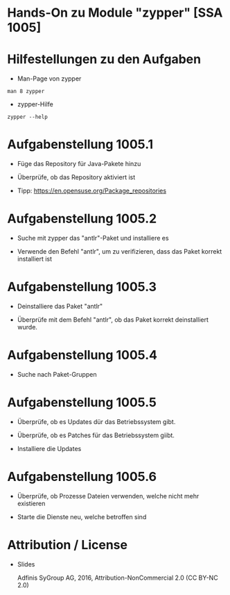 # Hands-On zu Module "zypper" [SSA 1005]

# Hilfestellungen zu den Aufgaben

* Man-Page von zypper
```
man 8 zypper
```

* zypper-Hilfe
```
zypper --help
```

# Aufgabenstellung 1005.1

* Füge das Repository für Java-Pakete hinzu

* Überprüfe, ob das Repository aktiviert ist

* Tipp:
  https://en.opensuse.org/Package_repositories

# Aufgabenstellung 1005.2

* Suche mit zypper das "antlr"-Paket und installiere es

* Verwende den Befehl "antlr", um zu verifizieren, dass das Paket korrekt installiert ist

# Aufgabenstellung 1005.3

* Deinstalliere das Paket "antlr"

* Überprüfe mit dem Befehl "antlr", ob das Paket korrekt deinstalliert wurde.

# Aufgabenstellung 1005.4

* Suche nach Paket-Gruppen

# Aufgabenstellung 1005.5

* Überprüfe, ob es Updates dür das Betriebssystem gibt.

* Überprüfe, ob es Patches für das Betriebssystem giibt.

* Installiere die Updates

# Aufgabenstellung 1005.6

* Überprüfe, ob Prozesse Dateien verwenden, welche nicht mehr existieren

* Starte die Dienste neu, welche betroffen sind

# Attribution / License

* Slides

  Adfinis SyGroup AG, 2016, Attribution-NonCommercial 2.0 (CC BY-NC 2.0)
